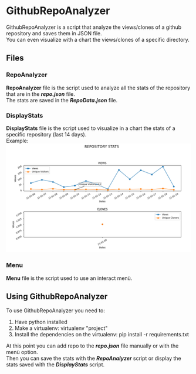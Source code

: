 # GithubRepoAnalyzer
GithubRepoAnalyzer is a script that analyze the views/clones of a github repository and saves them in JSON file. <br>
You can even visualize with a chart the views/clones of a specific directory.

## Files
### RepoAnalyzer
**RepoAnalyzer** file is the script used to analyze all the stats of the repository that are in the **_repo.json_** file. <br>
The stats are saved in the **_RepoData.json_** file.

### DisplayStats
**DisplayStats** file is the script used to visualize in a chart the stats of a specific repository (last 14 days). <br>
Example: <br>
![Stats Example](./Images/StatsExample.png)

### Menu
**Menu** file is the script used to use an interact menù.

## Using GithubRepoAnalyzer
To use GithubRepoAnalyzer you need to:
1) Have python installed
2) Make a virtualenv: virtualenv "project"
3) Install the dependencies on the virtualenv: pip install -r requirements.txt

At this point you can add repo to the **_repo.json_** file manually or with the menù option. <br>
Then you can save the stats with the **_RepoAnalyzer_** script or display the stats saved with the **_DisplayStats_** script. 

